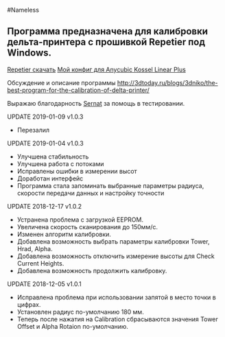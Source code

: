 ﻿#Nameless

Программа предназначена для калибровки дельта-принтера с прошивкой Repetier под Windows.
---
[Repetier скачать](https://www.repetier.com/download-now/)
[Мой конфиг для Anycubic Kossel Linear Plus](https://www.thingiverse.com/download:5849635)

Обсуждение и описание программы
http://3dtoday.ru/blogs/3dniko/the-best-program-for-the-calibration-of-delta-printer/

Выражаю благодарность [Sernat](https://3dtoday.ru/blogs/sernat/) за помощь в тестировании.

UPDATE 2019-01-09 v1.0.3
- Перезалил

UPDATE 2019-01-04 v1.0.3
- Улучшена стабильность
- Улучшена работа с потоками
- Исправлены ошибки в измерении высот
- Доработан интерфейс
- Программа стала запоминать выбранные параметры радиуса, скорости передачи данных и настройку точности


UPDATE 2018-12-17 v1.0.2
- Устранена проблема с загрузкой EEPROM.
- Увеличена скорость сканирования до 150мм/с.
- Изменен алгоритм калибровки.
- Добавлена возможность выбрать параметры калибровки Tower, Hrad, Alpha.
- Добавлена возможность отключить измерение высоты для Check Current Heights.
- Добавлена возможность продолжить калибровку.

UPDATE 2018-12-05 v1.0.1
- Исправлена проблема при использовании запятой в место точки в цифрах.
- Установлен радиус по-умолчанию 180 мм.
- Теперь после нажатия на Calibration сбрасываются значения Tower Offset и Alpha Rotaion по-умолчанию.
